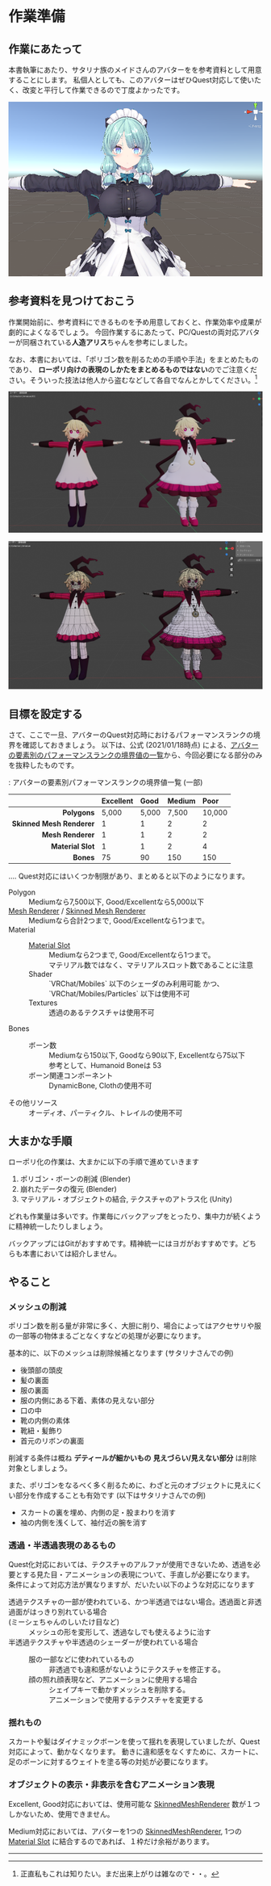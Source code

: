 # 作業準備

## 作業にあたって

本書執筆にあたり、サタリナ族のメイドさんのアバターをを参考資料として用意することにします。
私個人としても、このアバターはぜひQuest対応して使いたく、改変と平行して作業できるので丁度よかったです。

![サタリナさんはいいぞ](./src/01_preparation/images/satalina_san.png)

## 参考資料を見つけておこう

作業開始前に、参考資料にできるものを予め用意しておくと、作業効率や成果が劇的によくなるでしょう。
今回作業するにあたって、PC/Questの両対応アバターが同梱されている**人造アリス**ちゃんを参考にしました。

なお、本書においては、「ポリゴン数を削るための手順や手法」をまとめたものであり、 **ローポリ向けの表現のしかたをまとめるものではない**のでご注意ください。そういった技法は他人から盗むなどして各自でなんとかしてください。[^1-0]

[^1-0]: 正直私もこれは知りたい。まだ出来上がりは雑なので・・。

![人造アリスちゃんPC/Quest比較 (←Quest ⊿4732, →PC ⊿33362)](./src/01_preparation/images/artificial_alice_diff.png)

![ワイヤーフレームを表示させたもの。よく見てみると、服のシワ、指の形、髪の形、口の中など、細かいところで大きな違いがある。すごい。](./src/01_preparation/images/artificial_alice_diff_poly.png)

## 目標を設定する

さて、ここで一旦、アバターのQuest対応時におけるパフォーマンスランクの境界を確認しておきましょう。
以下は、公式 (2021/01/18時点) による、[アバターの要素別のパフォーマンスランクの境界値の一覧](https://docs.vrchat.com/docs/avatar-performance-ranking-system#quest-limits)から、今回必要になる部分のみを抜粋したものです。

: アバターの要素別パフォーマンスランクの境界値一覧 (一部)

||Excellent|Good|Medium|Poor|
|---:|:---|:---|:---|:---|
|**Polygons**|5,000|5,000|7,500|10,000|
|**Skinned Mesh Renderer**|1|1|2|2|
|**Mesh Renderer**|1|1|2|2|
|**Material Slot**|1|1|2|4|
|**Bones**|75|90|150|150|

....
Quest対応にはいくつか制限があり、まとめると以下のようになります。

<dl>
    <dt> Polygon </dt>
    <dd>Mediumなら7,500以下, Good/Excellentなら5,000以下<dd>
    <dt> <u>Mesh Renderer</u> / <u>Skinned Mesh Renderer</u> </dt>
    <dd> Mediumなら合計2つまで, Good/Excellentなら1つまで。</dd>
    <dt> Material </dt>
    <dd>
        <dl>
            <dt> <U>Material Slot</u> </dt>
            <dd> Mediumなら2つまで, Good/Excellentなら1つまで。<br /> マテリアル数ではなく、マテリアルスロット数であることに注意</dd>
            <dt> Shader </dt>
            <dd> `VRChat/Mobiles` 以下のシェーダのみ利用可能 かつ、 `VRChat/Mobiles/Particles` 以下は使用不可 </dd>
            <dt> Textures </dt>
            <dd> 透過のあるテクスチャは使用不可  </dd>
        </dl>
    </dd>
    <dt> Bones </dt>
    <dd>
        <dl>
            <dt> ボーン数 </dt>
            <dd> Mediumなら150以下, Goodなら90以下, Excellentなら75以下 <br /> 参考として、Humanoid Boneは 53 </dd>
            <dt> ボーン関連コンポーネント </dt>
            <dd> DynamicBone, Clothの使用不可 </dd>
        </dl>
    </dd>
    <dt> その他リソース </dt>
    <dd> オーディオ、パーティクル、トレイルの使用不可 </dd>
</dl>

## 大まかな手順

ローポリ化の作業は、大まかに以下の手順で進めていきます

1. ポリゴン・ボーンの削減 (Blender)
2. 崩れたデータの復元 (Blender)
3. マテリアル・オブジェクトの結合, テクスチャのアトラス化 (Unity)

どれも作業量は多いです。作業毎にバックアップをとったり、集中力が続くように精神統一したりしましょう。

バックアップにはGitがおすすめです。精神統一にはヨガがおすすめです。どちらも本書においては紹介しません。

## やること

### メッシュの削減

ポリゴン数を削る量が非常に多く、大胆に削り、場合によってはアクセサリや服の一部等の物体まるごとなくすなどの処理が必要になります。

基本的に、以下のメッシュは削除候補となります (サタリナさんでの例)

- 後頭部の頭皮
- 髪の裏面
- 服の裏面
- 服の内側にある下着、素体の見えない部分
- 口の中
- 靴の内側の素体
- 靴紐・髪飾り
- 首元のリボンの裏面

削減する条件は概ね **デティールが細かいもの** **見えづらい/見えない部分** は削除対象としましょう。

また、ポリゴンをなるべく多く削るために、わざと元のオブジェクトに見えにくい部分を作成することも有効です (以下はサタリナさんでの例)

- スカートの裏を埋め、内側の足・股まわりを消す
- 袖の内側を浅くして、袖付近の腕を消す


### 透過・半透過表現のあるもの

Quest化対応においては、テクスチャのアルファが使用できないため、透過を必要とする見た目・アニメーションの表現について、手直しが必要になります。
条件によって対応方法が異なりますが、だいたい以下のような対応になります

<dl>
    <dt> 透過テクスチャの一部が使われている、かつ半透過ではない場合。透過面と非透過面がはっきり別れている場合<br/> (ミーシェちゃんのしいたけ目など) </dt>
    <dd>メッシュの形を変形して、透過なしでも使えるように治す</dd>
    <dt> 半透過テクスチャや半透過のシェーダーが使われている場合 </dt>
    <dd>
        <dl>
            <dt>服の一部などに使われているもの </dt>
            <dd> 非透過でも違和感がないようにテクスチャを修正する。 </dd>
            <dt> 顔の照れ顔表現など、アニメーションに使用する場合 </dt>
            <dd>
                シェイプキーで動かすメッシュを削除する。<br />
                アニメーションで使用するテクスチャを変更する
            </dd>
        </dl>
    </dd>
</dl>

### 揺れもの

スカートや髪はダイナミックボーンを使って揺れを表現していましたが、Quest対応によって、動かなくなります。
動きに違和感をなくすために、スカートに、足のボーンに対するウェイトを塗る等の対処が必要になります。


### オブジェクトの表示・非表示を含むアニメーション表現

Excellent, Good対応においては、使用可能な <u>SkinnedMeshRenderer</u> 数が１つしかないため、使用できません。

Medium対応においては、アバターを1つの <u>SkinnedMeshRenderer</u>, 1つの <u>Material Slot</u> に結合するのであれば、１枠だけ余裕があります。


---
<div style="page-break-before:always"/>